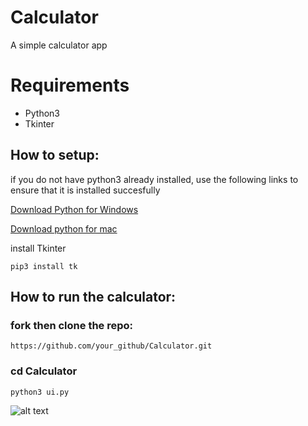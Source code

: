 # Calculator

A simple calculator app 

# Requirements

- Python3
- Tkinter

## How to setup:



if you do not have python3 already installed, use the following links to ensure that it is installed succesfully


[Download Python for Windows](https://www.python.org/downloads/)


[Download python for mac](https://www.python.org/downloads/macos/)


install Tkinter

`pip3 install tk`

## How to run the calculator:




### fork then clone the repo:

```https://github.com/your_github/Calculator.git```


### cd Calculator

```python3 ui.py```

![alt text](https://github.com/Awinja-j/Calculator/blob/main/calc.png)

